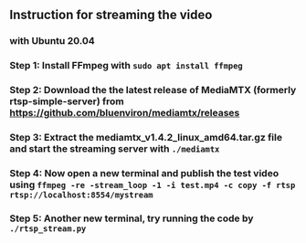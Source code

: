 ## Instruction for streaming the video

### with Ubuntu 20.04

### Step 1: Install FFmpeg with ```sudo apt install ffmpeg```

### Step 2: Download the the latest release of MediaMTX (formerly rtsp-simple-server) from https://github.com/bluenviron/mediamtx/releases

### Step 3: Extract the mediamtx_v1.4.2_linux_amd64.tar.gz file and start the streaming server with ```./mediamtx```

### Step 4: Now open a new terminal and publish the test video using ```ffmpeg -re -stream_loop -1 -i test.mp4 -c copy -f rtsp rtsp://localhost:8554/mystream```

### Step 5: Another new terminal, try running the code by ```./rtsp_stream.py```
